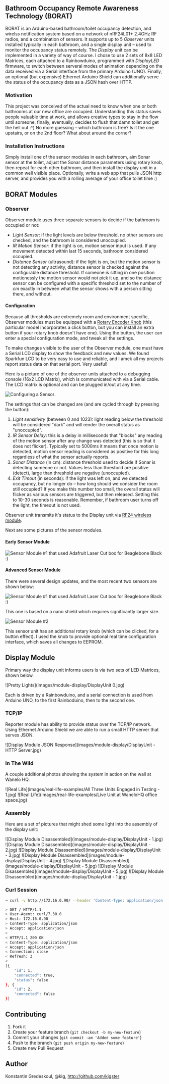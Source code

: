 ## Bathroom Occupancy Remote Awareness Technology (BORAT)

BORAT is an Arduino-based bathroom/toilet occupancy detection, and wirelss notification system based on a network of nRF24L01+ 2.4GHz RF radios, and a combination of sensors. It supports up to 5 _Observer_ units installed typically in each bathroom, and a single display unit – used to monitor the occupancy status remotely.  The _Display_ unit can be implemented in a variety of way of course. I chose to use 2 sets of 8x8 LED Matrices, each attached to a Rainbowduino, programmed with _DisplayLED_ firmware, to switch between serveral modes of animation depending on the data received via a Serial interface from the primary Arduino (UNO). Finally, an optional (but expensive) Ethernet Arduino Shield can additionally serve the status of the occupancy data as a JSON hash over HTTP.

### Motivation

This project was conceived of the actual need to know when one or both bathrooms at our new office are occupied. Understanding this status saves people valuable time at work, and allows creative types to stay in the flow until someone, finally, eventually, decides to flush that damn toilet and get the hell out :^)  No more guessing – which bathroom is free? Is it the one upstairs, or on the 2nd floor?  What about around the corner?

### Installation Instructions

Simply install one of the sensor modules in each bathroom, aim Sonar sensor at the toilet, adjust the Sonar distance parameters using rotary knob, then repeat for each other bathroom, and then install the display unit in a common well visible place.  Optionally, write a web app that pulls JSON http server, and provides you with a rolling average of your office toilet time :)

## BORAT Modules

### Observer

Observer module uses three separate sensors to decide if the bathroom is occupied or not:

 * _Light Sensor_: if the light levels are below threshold, no other sensors are checked, and the bathroom is considered unoccupied.
 * _IR Motion Sensor_: if the light is on, motion sensor input is used.  If any movement detected within last 15 seconds, bathroom considered occupied.
 * _Distance Sensor_ (ultrasound): if the light is on, but the motion sensor is not detecting any activity, distance sensor is checked against the configurable distance threshold. If someone is sitting in one position motionessly the motion sensor would not pick it up, and so the distance sensor can be configured with a specific threshold set to the number of _cm_ exactly in between what the sensor shows with a person sitting there, and without.

#### Configuration

Because all thresholds are extremely room and environment specific, Observer modules must be equipped with a [Rotary Encoder Knob](http://www.adafruit.com/products/377) (this particular model incorporates a click button, but you can install an extra button if your rotary knob doesn't have one). Using the button, the user can enter a special configuration mode, and tweak all the settings.

To make changes visible to the user of the Observer module, one must have a Serial LCD display to show the feedback and new values. We found Sparkfun LCD to be very easy to use and reliable, and I amek all my projects report status data on that serial port.  Very useful!

Here is a picture of one of the observer units attached to a debugging console (16x2 LCD Matrix), which is communicated with via a Serial cable.  The LCD matrix is optional and can be plugged in/out at any time.

![Configuring a Sensor](images/module-observer/Observer-Configuration-via-SerialLCD.jpg).

The settings that can be changed are (and are cycled through by pressing the button):

1. _Light sensitivity_ (between 0 and 1023): light reading below the threshold will be considered "dark" and will render the overall status as "unoccupied".
2. _IR Sensor Delay_: this is a delay in milliseconds that "blocks" any reading of the motion sensor after any change was detected (this is so that it does not flicker). Typically set to 5000ms it means that once motion is detected, motion sensor reading is considered as positive for this long regardless of what the sensor actually reports.
3. _Sonar Distance_ (in cm): distance threshold used to decide if Sonar is detecting someone or not.  Values less than threshold are positive (detect), large than threshold are negative (unoccupied).
4. _Exit Timout_ (in seconds): if the light was left on, and we detected occupancy, but no longer do – how long should we consider the room still occupied?  If you make this number too small, the overall status will flicker as various sensors are triggered, but then released. Setting this to 10-30 seconds is reasonable.  Remember, if bathroom user turns off the light, the timeout is not used.

Observer unit transmits it's status to the Display unit via [RF24 wireless module](http://maniacbug.wordpress.com/2011/11/02/getting-started-rf24/).

Next are some pictures of the sensor modules.

#### Early Sensor Module

![Sensor Module #1](images/module-observer/Observer-EarlyPrototype.jpg) that used Adafruit Laser Cut box for Beaglebone Black :)

#### Advanced Sensor Module

There were several design updates, and the most recent two sensors are shown below:

![Sensor Module #1](images/module-observer/Observer-Final-SinglePCB-HandMade.jpg) that used Adafruit Laser Cut box for Beaglebone Black :)

This one is based on a nano shield which requires significantly larger size.

![Sensor Module #2](images/module-observer/Observer-Final-Nano-Shield.jpg)

This sensor unit has an additional rotary knob (which can be clicked, for a button effect).  I used the knob to provide optional real time configuration interface, which saves all changes to EEPROM.

## Display Module

Primary way the display unit informs users is via two sets of LED Matrices, shown below.

![Pretty Lights](images/module-display/DisplayUnit 0.jpg)

Each is driven by a Rainbowduino, and a serial connection is used from Arduino UNO, to the first Rainboduino, then to the second one.

### TCP/IP

Reporter module has ability to provide status over the TCP/IP network. Using Ethernet Arduino Shield
we are able to run a small HTTP server that serves JSON.

![Display Module JSON Response](images/module-display/DisplayUnit - HTTP Server.jpg)

### In The Wild

A couple additional photos showing the system in action on the wall at Wanelo HQ.

![Real Life](images/real-life-examples/All Three Units Engaged in Testing - 1.jpg)
![Real Life](images/real-life-examples/Live Unit at WaneloHQ office space.jpg)

### Assembly

Here are a set of pictures that might shed some light into the assembly of the display unit:

![Display Module Disassembled](images/module-display/DisplayUnit - 1.jpg)
![Display Module Disassembled](images/module-display/DisplayUnit - 2.jpg)
![Display Module Disassembled](images/module-display/DisplayUnit - 3.jpg)
![Display Module Disassembled](images/module-display/DisplayUnit - 4.jpg)
![Display Module Disassembled](images/module-display/DisplayUnit - 5.jpg)
![Display Module Disassembled](images/module-display/DisplayUnit - 5.jpg)
![Display Module Disassembled](images/module-display/DisplayUnit - 1.jpg)


### Curl Session

```bash
→ curl -v http://172.16.0.90/ --header 'Content-Type: application/json' --header 'Accept: application/json'

> GET / HTTP/1.1
> User-Agent: curl/7.30.0
> Host: 172.16.0.90
> Content-Type: application/json
> Accept: application/json
>
< HTTP/1.1 200 OK
< Content-Type: application/json
< Accept: application/json
< Connection: close
< Refresh: 3
<
[{
	"id": 1,
	"connected": true,
	"status": false
}, {
	"id": 2,
	"connected": false
}]
```


## Contributing

1. Fork it
2. Create your feature branch (`git checkout -b my-new-feature`)
3. Commit your changes (`git commit -am 'Added some feature'`)
4. Push to the branch (`git push origin my-new-feature`)
5. Create new Pull Request

## Author

Konstantin Gredeskoul, @kig, http://github.com/kigster

